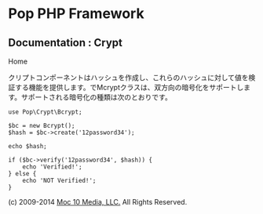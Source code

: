 Pop PHP Framework
=================

Documentation : Crypt
-----------------------

Home

クリプトコンポーネントはハッシュを作成し、これらのハッシュに対して値を検証する機能を提供します。でMcryptクラスは、双方向の暗号化をサポートします。サポートされる暗号化の種類は次のとおりです。

    use Pop\Crypt\Bcrypt;

    $bc = new Bcrypt();
    $hash = $bc->create('12password34');

    echo $hash;

    if ($bc->verify('12password34', $hash)) {
        echo 'Verified!';
    } else {
        echo 'NOT Verified!';
    }

\(c) 2009-2014 [Moc 10 Media, LLC.](http://www.moc10media.com) All
Rights Reserved.
